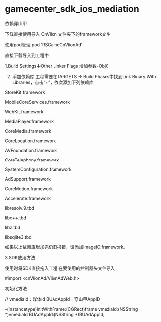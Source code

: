 # gamecenter_sdk_ios_mediation

依赖穿山甲

下载直接使用导入 CnVlion 文件夹下的framework文件

使用pod管理   pod 'RSGameCnVlionAd'

直接下载导入到工程中

1.Build Settings中Other Linker Flags 增加参数-ObjC

2. 添加依赖库
工程需要在TARGETS -> Build Phases中找到Link Binary With Libraries，点击“+”，依次添加下列依赖库

StoreKit.framework

MobileCoreServices.framework

WebKit.framework

MediaPlayer.framework

CoreMedia.framework

CoreLocation.framework

AVFoundation.framework

CoreTelephony.framework

SystemConfiguration.framework

AdSupport.framework

CoreMotion.framework

Accelerate.framework

libresolv.9.tbd

libc++.tbd

libz.tbd

libsqlite3.tbd

如果以上依赖库增加完仍旧报错，请添加ImageIO.framework。

3.SDK使用方法

使用时将SDK直接拖入工程
在要使用的控制器头文件导入

#import <cnVlionAd/VlionAdWeb.h>


初始化方法

// vmediaId：媒体id  BUAdAppId：穿山甲AppID

-(instancetype)initWithFrame:(CGRect)frame vmediaId:(NSString *)vmediaId BUAdAppId:(NSString *)BUAdAppId;
